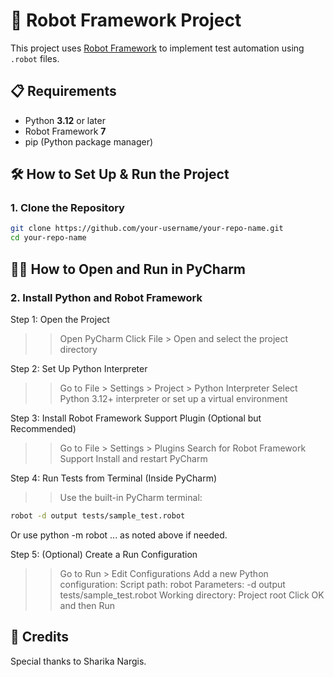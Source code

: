 # 🤖 Robot Framework Project

This project uses [Robot Framework](https://robotframework.org/) to implement test automation using `.robot` files.

## 📋 Requirements

- Python **3.12** or later
- Robot Framework **7**
- pip (Python package manager)

## 🛠 How to Set Up & Run the Project

### 1. Clone the Repository

```bash
git clone https://github.com/your-username/your-repo-name.git
cd your-repo-name
```
## 🧑‍💻 How to Open and Run in PyCharm
### 2. Install Python and Robot Framework
Step 1: Open the Project
>> Open PyCharm
>> Click File > Open and select the project directory

Step 2: Set Up Python Interpreter
>> Go to File > Settings > Project > Python Interpreter
>> Select Python 3.12+ interpreter or set up a virtual environment

Step 3: Install Robot Framework Support Plugin (Optional but Recommended)
>> Go to File > Settings > Plugins
>> Search for Robot Framework Support
>> Install and restart PyCharm

Step 4: Run Tests from Terminal (Inside PyCharm)
>> Use the built-in PyCharm terminal:
 ```bash
robot -d output tests/sample_test.robot
```
Or use python -m robot ... as noted above if needed.

Step 5: (Optional) Create a Run Configuration
>> Go to Run > Edit Configurations
>> Add a new Python configuration:
> Script path: robot
> Parameters: -d output tests/sample_test.robot
> Working directory: Project root
>> Click OK and then Run

## 🙏 Credits
Special thanks to Sharika Nargis.

